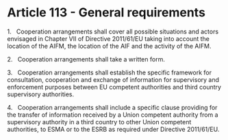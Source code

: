 # Article 113 - General requirements


1.   Cooperation arrangements shall cover all possible situations and actors envisaged in Chapter VII of Directive 2011/61/EU taking into account the location of the AIFM, the location of the AIF and the activity of the AIFM.

2.   Cooperation arrangements shall take a written form.

3.   Cooperation arrangements shall establish the specific framework for consultation, cooperation and exchange of information for supervisory and enforcement purposes between EU competent authorities and third country supervisory authorities.

4.   Cooperation arrangements shall include a specific clause providing for the transfer of information received by a Union competent authority from a supervisory authority in a third country to other Union competent authorities, to ESMA or to the ESRB as required under Directive 2011/61/EU.
